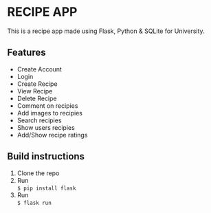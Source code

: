 # RECIPE APP
This is a recipe app made using Flask, Python & SQLite for University.

## Features
- Create Account
- Login
- Create Recipe
- View Recipe
- Delete Recipe
- Comment on recipies
- Add images to recipies
- Search recipies
- Show users recipies
- Add/Show recipe ratings


## Build instructions
1. Clone the repo
2. Run<br/>`$ pip install flask`
3. Run<br/>`$ flask run`